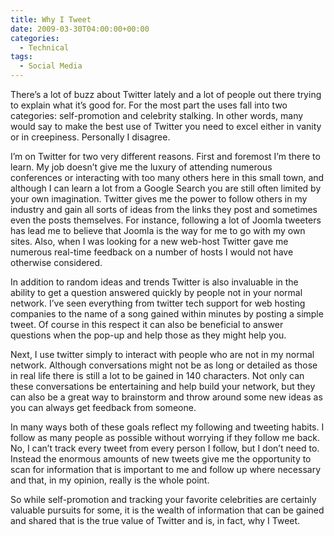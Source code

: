 ```yaml
---
title: Why I Tweet
date: 2009-03-30T04:00:00+00:00
categories:
  - Technical
tags:
  - Social Media
---
```


There’s a lot of buzz about Twitter lately and a lot of people out there trying to explain what it’s good for. For the most part the uses fall into two categories: self-promotion and celebrity stalking. In other words, many would say to make the best use of Twitter you need to excel either in vanity or in creepiness. Personally I disagree.

I’m on Twitter for two very different reasons. First and foremost I’m there to learn. My job doesn’t give me the luxury of attending numerous conferences or interacting with too many others here in this small town, and although I can learn a lot from a Google Search you are still often limited by your own imagination. Twitter gives me the power to follow others in my industry and gain all sorts of ideas from the links they post and sometimes even the posts themselves. For instance, following a lot of Joomla tweeters has lead me to believe that Joomla is the way for me to go with my own sites. Also, when I was looking for a new web-host Twitter gave me numerous real-time feedback on a number of hosts I would not have otherwise considered.

In addition to random ideas and trends Twitter is also invaluable in the ability to get a question answered quickly by people not in your normal network. I’ve seen everything from twitter tech support for web hosting companies to the name of a song gained within minutes by posting a simple tweet. Of course in this respect it can also be beneficial to answer questions when the pop-up and help those as they might help you.

Next, I use twitter simply to interact with people who are not in my normal network. Although conversations might not be as long or detailed as those in real life there is still a lot to be gained in 140 characters. Not only can these conversations be entertaining and help build your network, but they can also be a great way to brainstorm and throw around some new ideas as you can always get feedback from someone.

In many ways both of these goals reflect my following and tweeting habits. I follow as many people as possible without worrying if they follow me back. No, I can’t track every tweet from every person I follow, but I don’t need to. Instead the enormous amounts of new tweets give me the opportunity to scan for information that is important to me and follow up where necessary and that, in my opinion, really is the whole point.

So while self-promotion and tracking your favorite celebrities are certainly valuable pursuits for some, it is the wealth of information that can be gained and shared that is the true value of Twitter and is, in fact, why I Tweet.